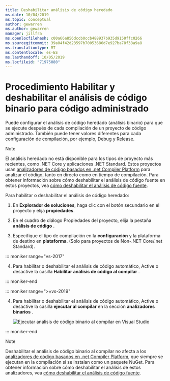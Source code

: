 ```yaml
---
title: Deshabilitar análisis de código heredado
ms.date: 10/04/2019
ms.topic: conceptual
author: gewarren
ms.author: gewarren
manager: jillfra
ms.openlocfilehash: c00a66a856dccb0ccb488937b935d9150ffc0266
ms.sourcegitcommit: 39a04f42d23597b70053686d7e927ba78f38a9a8
ms.translationtype: MT
ms.contentlocale: es-ES
ms.lasthandoff: 10/05/2019
ms.locfileid: "71975080"
---
```

# <a name="how-to-enable-and-disable-binary-code-analysis-for-managed-code"></a>Procedimiento Habilitar y deshabilitar el análisis de código binario para código administrado

Puede configurar el análisis de código heredado (análisis binario) para que se ejecute después de cada compilación de un proyecto de código administrado. También puede tener valores diferentes para cada configuración de compilación, por ejemplo, Debug y Release.

> [!NOTE]
> El análisis heredado no está disponible para los tipos de proyecto más recientes, como .NET Core y aplicaciones .NET Standard. Estos proyectos usan [analizadores de código basados en .net Compiler Platform](roslyn-analyzers-overview.md) para analizar el código, tanto en directo como en tiempo de compilación. Para obtener información sobre cómo deshabilitar el análisis de código fuente en estos proyectos, vea [cómo deshabilitar el análisis de código fuente](disable-code-analysis.md).

Para habilitar o deshabilitar el análisis de código heredado:

1. En **Explorador de soluciones**, haga clic con el botón secundario en el proyecto y elija **propiedades**.

2. En el cuadro de diálogo Propiedades del proyecto, elija la pestaña **análisis de código** .

3. Especifique el tipo de compilación en la **configuración** y la plataforma de destino en **plataforma**. (Solo para proyectos de Non-.NET Core/.net Standard).

::: moniker range="vs-2017"

4. Para habilitar o deshabilitar el análisis de código automático, Active o desactive la casilla **Habilitar análisis de código al compilar** .

::: moniker-end

::: moniker range=">=vs-2019"

4. Para habilitar o deshabilitar el análisis de código automático, Active o desactive la casilla **ejecutar al compilar** en la sección **analizadores binarios** .

   ![Ejecutar análisis de código binario al compilar en Visual Studio](media/run-on-build-binary-analyzers.png)

::: moniker-end

> [!NOTE]
> Deshabilitar el análisis de código binario al compilar no afecta a los [analizadores de código basados en .net Compiler Platform](roslyn-analyzers-overview.md), que siempre se ejecutan en la compilación si se instalan como un paquete NuGet. Para obtener información sobre cómo deshabilitar el análisis de estos analizadores, vea [cómo deshabilitar el análisis de código fuente](disable-code-analysis.md).